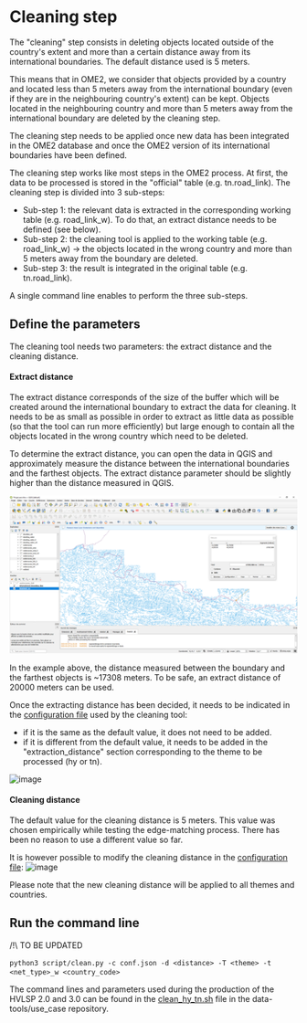 
# Cleaning step

The "cleaning" step consists in deleting objects located outside of the country's extent and more than a certain distance away from its international boundaries. The default distance used is 5 meters.

This means that in OME2, we consider that objects provided by a country and located less than 5 meters away from the international boundary (even if they are in the neighbouring country's extent) can be kept. Objects located in the neighbouring country and more than 5 meters away from the international boundary are deleted by the cleaning step.

The cleaning step needs to be applied once new data has been integrated in the OME2 database and once the OME2 version of its international boundaries have been defined.

The cleaning step works like most steps in the OME2 process. At first, the data to be processed is stored in the "official" table (e.g. tn.road_link). The cleaning step is divided into 3 sub-steps:
* Sub-step 1: the relevant data is extracted in the corresponding working table (e.g. road_link_w). To do that, an extract distance needs to be defined (see below).
* Sub-step  2: the cleaning tool is applied to the working table (e.g. road_link_w) -> the objects located in the wrong country and more than 5 meters away from the boundary are deleted.
* Sub-step  3: the result is integrated in the original table (e.g. tn.road_link).

A single command line enables to perform the three sub-steps.

## Define the parameters
The cleaning tool needs two parameters: the extract distance and the cleaning distance.

#### Extract distance
The extract distance corresponds of the size of the buffer which will be created around the international boundary to extract the data for cleaning. It needs to be as small as possible in order to extract as little data as possible (so that the tool can run more efficiently) but large enough to contain all the objects located in the wrong country which need to be deleted.

To determine the extract distance, you can open the data in QGIS and approximately measure the distance between the international boundaries and the farthest objects. The extract distance parameter should be slightly higher than the distance measured in QGIS.

![Extract_distance_QGIS](https://github.com/openmapsforeurope2/OME2/blob/main/docs/images/Extract_distance_QGIS.png)

In the example above, the distance measured between the boundary and the farthest objects is ~17308 meters. To be safe, an extract distance of 20000 meters can be used.

Once the extracting distance has been decided, it needs to be indicated in the [configuration file](https://github.com/openmapsforeurope2/data-tools/blob/main/config/conf.json) used by the cleaning tool:
- if it is the same as the default value, it does not need to be added.
- if it is different from the default value, it needs to be added in the "extraction_distance" section corresponding to the theme to be processed (hy or tn).
<img width="567" height="480" alt="image" src="https://github.com/user-attachments/assets/3dcdc887-2228-4b13-bc26-ac019a3bb45e" />


#### Cleaning distance
The default value for the cleaning distance is 5 meters. This value was chosen empirically while testing the edge-matching process. 
There has been no reason to use a different value so far.

It is however possible to modify the cleaning distance in the [configuration file](https://github.com/openmapsforeurope2/data-tools/blob/main/config/conf.json):
<img width="505" height="480" alt="image" src="https://github.com/user-attachments/assets/935d1705-e3c0-47f4-a215-980de8e06200" />

Please note that the new cleaning distance will be applied to all themes and countries.

## Run the command line

/!\ TO BE UPDATED

```
python3 script/clean.py -c conf.json -d <distance> -T <theme> -t <net_type>_w <country_code>
```

The command lines and parameters used during the production of the HVLSP 2.0 and 3.0 can be found in the [clean_hy_tn.sh](https://github.com/openmapsforeurope2/data-tools/blob/main/use_case/clean_hy_tn.sh) file in the data-tools/use_case repository.

